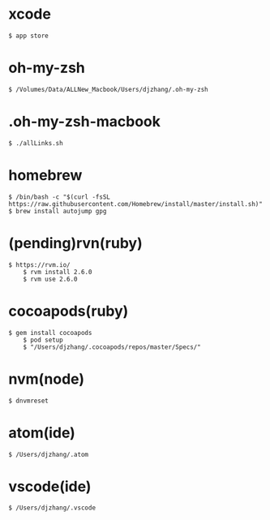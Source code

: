 # xcode
    $ app store

# oh-my-zsh
    $ /Volumes/Data/ALLNew_Macbook/Users/djzhang/.oh-my-zsh

#  .oh-my-zsh-macbook
    $ ./allLinks.sh

# homebrew
    $ /bin/bash -c "$(curl -fsSL https://raw.githubusercontent.com/Homebrew/install/master/install.sh)"
    $ brew install autojump gpg

# (pending)rvn(ruby)
    $ https://rvm.io/
		$ rvm install 2.6.0
		$ rvm use 2.6.0

# cocoapods(ruby)
    $ gem install cocoapods
		$ pod setup
		$ "/Users/djzhang/.cocoapods/repos/master/Specs/"

# nvm(node)
    $ dnvmreset

# atom(ide)
    $ /Users/djzhang/.atom

# vscode(ide)
    $ /Users/djzhang/.vscode
